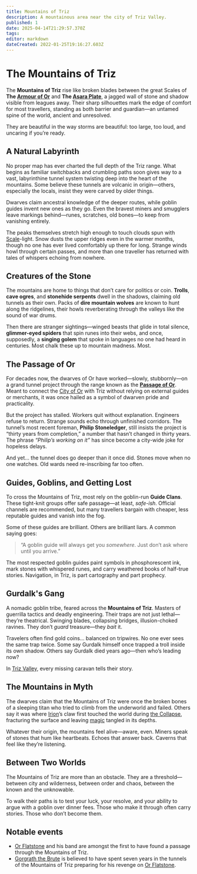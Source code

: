 ```yaml
---
title: Mountains of Triz
description: A mountainous area near the city of Triz Valley.
published: 1
date: 2025-04-14T21:29:57.370Z
tags: 
editor: markdown
dateCreated: 2022-01-25T19:16:27.603Z
---
```


# The Mountains of Triz

The **Mountains of Triz** rise like broken blades between the great Scales of **The [Armour of Or](/geography/landmark/scale/armour-of-or.md)** and **The [Asara Plate](/geography/landmark/scale/asara-plate.md)**, a jagged wall of stone and shadow visible from leagues away. Their sharp silhouettes mark the edge of comfort for most travellers, standing as both barrier and guardian—an untamed spine of the world, ancient and unresolved.

They are beautiful in the way storms are beautiful: too large, too loud, and uncaring if you’re ready.

## A Natural Labyrinth

No proper map has ever charted the full depth of the Triz range. What begins as familiar switchbacks and crumbling paths soon gives way to a vast, labyrinthine tunnel system twisting deep into the heart of the mountains. Some believe these tunnels are volcanic in origin—others, especially the locals, insist they were carved by older things.

Dwarves claim ancestral knowledge of the deeper routes, while goblin guides invent new ones as they go. Even the bravest miners and smugglers leave markings behind—runes, scratches, old bones—to keep from vanishing entirely.

The peaks themselves stretch high enough to touch clouds spun with [Scale](/geography/landmark/scale.md)-light. Snow dusts the upper ridges even in the warmer months, though no one has ever lived comfortably up there for long. Strange winds howl through certain passes, and more than one traveller has returned with tales of whispers echoing from nowhere.

## Creatures of the Stone

The mountains are home to things that don’t care for politics or coin. **Trolls**, **cave ogres**, and **stonehide serpents** dwell in the shadows, claiming old tunnels as their own. Packs of **dire mountain wolves** are known to hunt along the ridgelines, their howls reverberating through the valleys like the sound of war drums.

Then there are stranger sightings—winged beasts that glide in total silence, **glimmer-eyed spiders** that spin runes into their webs, and once, supposedly, a **singing golem** that spoke in languages no one had heard in centuries. Most chalk these up to mountain madness. Most.

## The Passage of Or

For decades now, the dwarves of Or have worked—slowly, stubbornly—on a grand tunnel project through the range known as the **[Passage of Or](/geography/settlement/city/city-of-or/district/passage-of-or.md)**. Meant to connect the [City of Or](/geography/settlement/city/city-of-or.md) with Triz without relying on external guides or merchants, it was once hailed as a symbol of dwarven pride and practicality.

But the project has stalled. Workers quit without explanation. Engineers refuse to return. Strange sounds echo through unfinished corridors. The tunnel’s most recent foreman, **Philip Stoneledger**, still insists the project is “thirty years from completion,” a number that hasn’t changed in thirty years. The phrase *“Philip’s working on it”* has since become a city-wide joke for hopeless delays.

And yet… the tunnel does go deeper than it once did. Stones move when no one watches. Old wards need re-inscribing far too often.

## Guides, Goblins, and Getting Lost

To cross the Mountains of Triz, most rely on the goblin-run **Guide Clans**. These tight-knit groups offer safe passage—at least, *safe-ish*. Official channels are recommended, but many travellers bargain with cheaper, less reputable guides and vanish into the fog.

Some of these guides are brilliant. Others are brilliant liars. A common saying goes:
> “A goblin guide will always get you *somewhere*. Just don’t ask where until you arrive.”

The most respected goblin guides paint symbols in phosphorescent ink, mark stones with whispered runes, and carry weathered books of half-true stories. Navigation, in Triz, is part cartography and part prophecy.

## Gurdalk's Gang
A nomadic goblin tribe, feared across the **Mountains of Triz**. Masters of guerrilla tactics and deadly engineering. Their traps are not just lethal—they’re theatrical. Swinging blades, collapsing bridges, illusion-choked ravines. They don’t *guard* treasure—they *bait* it.

Travelers often find gold coins… balanced on tripwires. No one ever sees the same trap twice. Some say Gurdalk himself once trapped a troll inside its own shadow. Others say Gurdalk died years ago—then who’s leading now?  

In [Triz Valley](/geography/settlement/city/triz-valley.md), every missing caravan tells their story.

## The Mountains in Myth

The dwarves claim that the Mountains of Triz were once the broken bones of a sleeping titan who tried to climb from the underworld and failed. Others say it was where [Irion](/being/deity/irion.md)’s claw first touched the world during [the Collapse](/structure/chronological/event/the-collapse.md), fracturing the surface and leaving [magic](/structure/mechanic/magic.md) tangled in its depths.

Whatever their origin, the mountains feel alive—aware, even. Miners speak of stones that hum like heartbeats. Echoes that answer back. Caverns that feel like they’re listening.

## Between Two Worlds

The Mountains of Triz are more than an obstacle. They are a threshold—between city and wilderness, between order and chaos, between the known and the unknowable.

To walk their paths is to test your luck, your resolve, and your ability to argue with a goblin over dinner fees.
Those who make it through often carry stories. Those who don’t become them.


## Notable events
- [Or Flatstone](/geography/settlement/city/city-of-or/local/or-flatstone.md) and his band are amongst the first to have found a passage through the Mountains of Triz.
- [Gorgrath the Brute](/geography/settlement/city/city-of-or/local/gorgrath-the-brute.md) is believed to have spent seven years in the tunnels of the Mountains of Triz preparing for his revenge on [Or Flatstone](/geography/settlement/city/city-of-or/local/or-flatstone.md).
